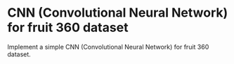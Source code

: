 # CNN (Convolutional Neural Network) for fruit 360 dataset
Implement a simple CNN (Convolutional Neural Network) for fruit 360 dataset.
